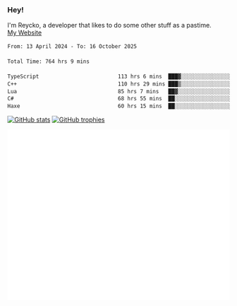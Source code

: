 ### Hey!
I'm Reycko, a developer that likes to do some other stuff as a pastime.  
[My Website](https://www.reycko.xyz/)

<!--START_SECTION:wakasection-->

```txt
From: 13 April 2024 - To: 16 October 2025

Total Time: 764 hrs 9 mins

TypeScript                         113 hrs 6 mins  ███▓░░░░░░░░░░░░░░░░░░░░░   14.12 %
C++                                110 hrs 29 mins ███▒░░░░░░░░░░░░░░░░░░░░░   13.79 %
Lua                                85 hrs 7 mins   ██▓░░░░░░░░░░░░░░░░░░░░░░   10.62 %
C#                                 68 hrs 55 mins  ██░░░░░░░░░░░░░░░░░░░░░░░   08.60 %
Haxe                               60 hrs 15 mins  ██░░░░░░░░░░░░░░░░░░░░░░░   07.52 %
```

<!--END_SECTION:wakasection-->

[![GitHub stats](https://github-readme-stats.vercel.app/api?username=Reycko&show_icons=true&theme=merko&hide_title=true&count_private=true)](https://github.com/anuraghazra/github-readme-stats)
[![GitHub trophies](https://github-profile-trophy.vercel.app/?username=reycko&theme=darkhub)](https://github.com/ryo-ma/github-profile-trophy)

![Metrics](/github-metrics.svg)
